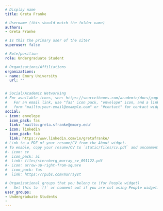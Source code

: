 ```yaml
---
# Display name
title: Greta Franke

# Username (this should match the folder name)
authors:
- Greta Franke

# Is this the primary user of the site?
superuser: false

# Role/position
role: Undergraduate Student

# Organizations/Affiliations
organizations:
- name: Emory University
  url: ""


# Social/Academic Networking
# For available icons, see: https://sourcethemes.com/academic/docs/page-builder/#icons
#   For an email link, use "fas" icon pack, "envelope" icon, and a link in the
#   form "mailto:your-email@example.com" or "#contact" for contact widget.
social:
- icon: envelope
  icon_pack: fas
  link: 'mailto:greta.sfranke@emory.edu'
- icon: linkedin
  icon_pack: fab
  link: https://www.linkedin.com/in/gretafranke/
# Link to a PDF of your resume/CV from the About widget.
# To enable, copy your resume/CV to `static/files/cv.pdf` and uncomment the lines below.
#- icon: cv
#  icon_pack: ai
#  link: files/sternberg_murray_cv_091122.pdf
#- icon: arrow-up-right-from-square
#  icon_pack: fas
#  link: https://rpubs.com/murrayst

# Organizational groups that you belong to (for People widget)
#   Set this to `[]` or comment out if you are not using People widget.
user_groups:
- Undergraduate Students
- 
---
```


